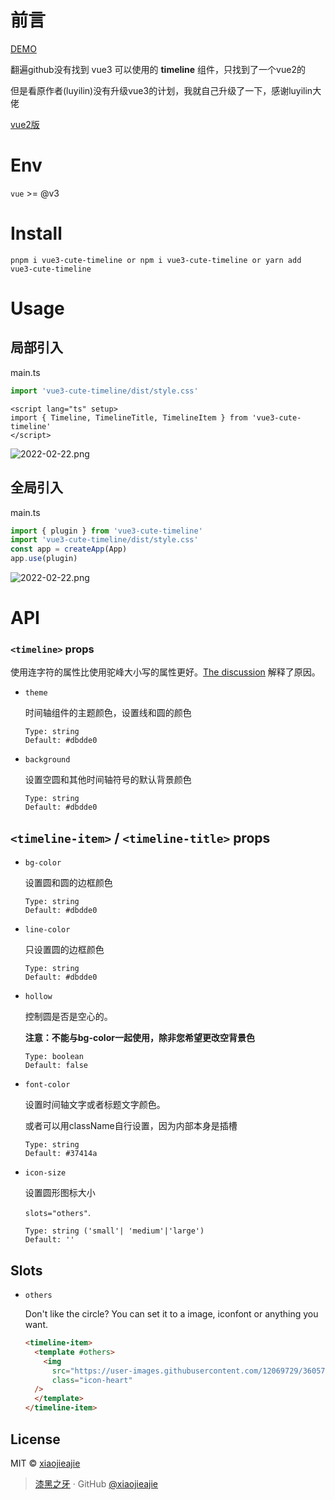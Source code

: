 # 前言

[DEMO](https://vue-cute-timeline.netlify.com/)

翻遍github没有找到 vue3 可以使用的 **timeline** 组件，只找到了一个vue2的

但是看原作者(luyilin)没有升级vue3的计划，我就自己升级了一下，感谢luyilin大佬

[vue2版](https://github.com/luyilin/vue-cute-timeline)
# Env

`vue` >= @v3

# Install

```
pnpm i vue3-cute-timeline or npm i vue3-cute-timeline or yarn add vue3-cute-timeline
```

# Usage

## 局部引入
main.ts
```ts
import 'vue3-cute-timeline/dist/style.css'
```
```vue
<script lang="ts" setup>
import { Timeline, TimelineTitle, TimelineItem } from 'vue3-cute-timeline'
</script>
```

![2022-02-22.png](https://s2.loli.net/2022/02/22/BlEA3ZW7fIOaRsT.png)


## 全局引入

main.ts

```ts
import { plugin } from 'vue3-cute-timeline'
import 'vue3-cute-timeline/dist/style.css'
const app = createApp(App)
app.use(plugin)
```


![2022-02-22.png](https://s2.loli.net/2022/02/22/BlEA3ZW7fIOaRsT.png)

# API

### `<timeline>` props

使用连字符的属性比使用驼峰大小写的属性更好。[The discussion](https://stackoverflow.com/questions/1696864/naming-class-and-id-html-attributes-dashes-vs-underlines) 解释了原因。

- `theme`

  时间轴组件的主题颜色，设置线和圆的颜色

  ```
  Type: string
  Default: #dbdde0
  ```

- `background`

  设置空圆和其他时间轴符号的默认背景颜色

  ```
  Type: string
  Default: #dbdde0
  ```

## `<timeline-item>` / `<timeline-title>` props


- `bg-color`

  设置圆和圆的边框颜色

  ```
  Type: string
  Default: #dbdde0
  ```

- `line-color`

  只设置圆的边框颜色

  ```
  Type: string
  Default: #dbdde0
  ```

- `hollow`

  控制圆是否是空心的。

  **注意：不能与bg-color一起使用，除非您希望更改空背景色**

  ```
  Type: boolean
  Default: false
  ```
- `font-color`

  设置时间轴文字或者标题文字颜色。

  或者可以用className自行设置，因为内部本身是插槽

  ```
  Type: string
  Default: #37414a
  ```

- `icon-size`

  设置圆形图标大小

  `slots="others"`.

  ```
  Type: string ('small'| 'medium'|'large')
  Default: ''
  ```

## Slots

- `others`

  Don't like the circle? You can set it to a image, iconfont or anything you want.

  ```html
  <timeline-item>
    <template #others>
      <img
        src="https://user-images.githubusercontent.com/12069729/36057805-80cfc3d2-0e4e-11e8-8851-6fda091ff389.png"
        class="icon-heart"
    />
    </template>
  </timeline-item>
  ```

## License

MIT &copy; [xiaojieajie](https://github.com/xiaojieajie)

> [漆黑之牙](https://llongjie.top) · GitHub [@xiaojieajie](https://github.com/xiaojieajie)